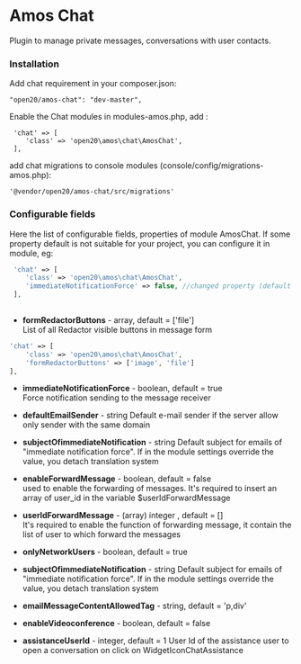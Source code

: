 # Amos Chat 

Plugin to manage private messages, conversations with user contacts.

### Installation

Add chat requirement in your composer.json:
```
"open20/amos-chat": "dev-master",
```

Enable the Chat modules in modules-amos.php, add :
```
 'chat' => [
	'class' => 'open20\amos\chat\AmosChat',
 ],

```
add chat migrations to console modules (console/config/migrations-amos.php):
```
'@vendor/open20/amos-chat/src/migrations'
```

### Configurable fields 

Here the list of configurable fields, properties of module AmosChat.
If some property default is not suitable for your project, you can configure it in module, eg: 

```php
 'chat' => [
	'class' => 'open20\amos\chat\AmosChat',
	'immediateNotificationForce' => false, //changed property (default was true)
 ],
 
```

* **formRedactorButtons** - array, default = ['file']  
List of all Redactor visible buttons in message form
```php
'chat' => [
    'class' => 'open20\amos\chat\AmosChat',
    'formRedactorButtons' => ['image', 'file']
],
```
* **immediateNotificationForce** - boolean, default = true  
Force notification sending to the message receiver

* **defaultEmailSender** - string
Default e-mail sender if the server allow only sender with the same domain

* **subjectOfimmediateNotification** - string
Default subject for emails of "immediate notification force". If in the module settings override the value, you detach translation system

* **enableForwardMessage** - boolean, default = false  
used to enable the forwarding of messages. It's required to insert an array of user_id in the variable $userIdForwardMessage

* **userIdForwardMessage** - (array) integer , default = []  
It's required to enable the function of forwarding message, it contain the list of user to which forward the messages

* **onlyNetworkUsers** - boolean, default = true  

* **subjectOfimmediateNotification** - string
Default subject for emails of "immediate notification force". If in the module settings override the value, you detach translation system

* **emailMessageContentAllowedTag** - string, default = 'p,div'

* **enableVideoconference** - boolean, default = false  

* **assistanceUserId** - integer, default = 1
User Id of the assistance user to open a conversation on click on WidgetIconChatAssistance
